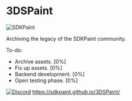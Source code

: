 # 3DSPaint
<p><img align="center" src="https://avatars.githubusercontent.com/u/130017968?s=200&v=4" alt="SDKPaint" /></p>


Archiving the legacy of the SDKPaint community.

To-do:
- Archive assets. [0%]
- Fix up assets. [0%]
- Backend development. [0%]
- Open testing phase. [0%]

[![Discord](https://tinyurl.com/2p9xchfn)](https://discord.gg/znMAEfN7Xm)
https://sdkpaint.github.io/3DSPaint/
